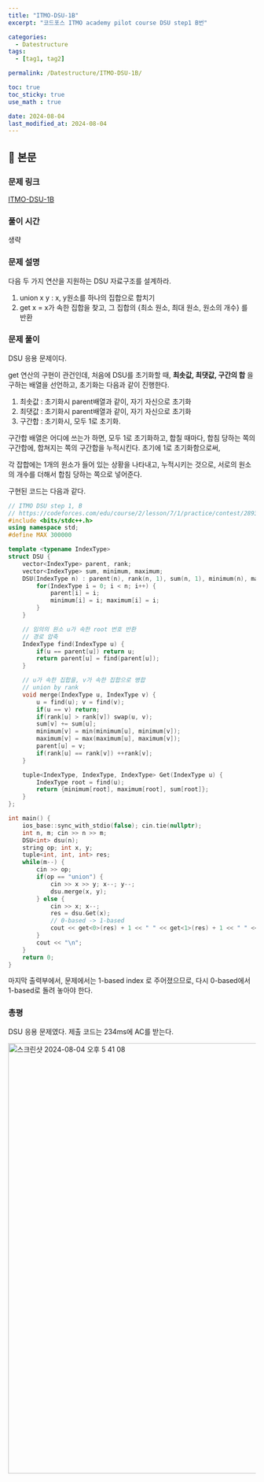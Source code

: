 ```yaml
---
title: "ITMO-DSU-1B"
excerpt: "코드포스 ITMO academy pilot course DSU step1 B번"

categories:
  - Datestructure
tags:
  - [tag1, tag2]

permalink: /Datestructure/ITMO-DSU-1B/

toc: true
toc_sticky: true
use_math : true

date: 2024-08-04
last_modified_at: 2024-08-04
---
```


## 🦥 본문

### 문제 링크

[ITMO-DSU-1B](https://codeforces.com/edu/course/2/lesson/7/1/practice/contest/289390/problem/B)

### 풀이 시간

생략

### 문제 설명

다음 두 가지 연산을 지원하는 DSU 자료구조를 설계하라. 

1. union x y : x, y원소를 하나의 집합으로 합치기
2. get x = x가 속한 집합을 찾고, 그 집합의 {최소 원소, 최대 원소, 원소의 개수} 를 반환


### 문제 풀이

DSU 응용 문제이다. 

get 연산의 구현이 관건인데, 처음에 DSU를 초기화할 때, **최솟값, 최댓값, 구간의 합** 을 구하는 배열을 선언하고, 초기화는 다음과 같이 진행한다. 

1. 최솟값 : 초기화시 parent배열과 같이, 자기 자신으로 초기화
2. 최댓값 : 초기화시 parent배열과 같이, 자기 자신으로 초기화
3. 구간합 : 초기화시, 모두 1로 초기화.

구간합 배열은 어디에 쓰는가 하면, 모두 1로 초기화하고, 합칠 때마다, 합침 당하는 쪽의 구간합에, 합쳐지는 쪽의 구간합을 누적시킨다. 초기에 1로 초기화함으로써, 

각 잡합에는 1개의 원소가 들어 있는 상황을 나타내고, 누적시키는 것으로, 서로의 원소의 개수를 더해서 합침 당하는 쪽으로 넣어준다. 

구현된 코드는 다음과 같다. 

```cpp
// ITMO DSU step 1, B
// https://codeforces.com/edu/course/2/lesson/7/1/practice/contest/289390/problem/B
#include <bits/stdc++.h>
using namespace std;
#define MAX 300000

template <typename IndexType>
struct DSU {
    vector<IndexType> parent, rank;
    vector<IndexType> sum, minimum, maximum;
    DSU(IndexType n) : parent(n), rank(n, 1), sum(n, 1), minimum(n), maximum(n) {
        for(IndexType i = 0; i < n; i++) {
            parent[i] = i;
            minimum[i] = i; maximum[i] = i;
        }
    }

    // 임의의 원소 u가 속한 root 번호 반환
    // 경로 압축
    IndexType find(IndexType u) {
        if(u == parent[u]) return u;
        return parent[u] = find(parent[u]);
    }

    // u가 속한 집합을, v가 속한 집합으로 병합
    // union by rank
    void merge(IndexType u, IndexType v) {
        u = find(u); v = find(v);
        if(u == v) return;
        if(rank[u] > rank[v]) swap(u, v);
        sum[v] += sum[u];
        minimum[v] = min(minimum[u], minimum[v]);
        maximum[v] = max(maximum[u], maximum[v]);
        parent[u] = v;
        if(rank[u] == rank[v]) ++rank[v];
    }

    tuple<IndexType, IndexType, IndexType> Get(IndexType u) {
        IndexType root = find(u);
        return {minimum[root], maximum[root], sum[root]};
    }
};

int main() {
    ios_base::sync_with_stdio(false); cin.tie(nullptr);
    int n, m; cin >> n >> m;
    DSU<int> dsu(n);
    string op; int x, y;
    tuple<int, int, int> res;
    while(m--) {
        cin >> op;
        if(op == "union") {
            cin >> x >> y; x--; y--;
            dsu.merge(x, y);
        } else {
            cin >> x; x--;
            res = dsu.Get(x);
            // 0-based -> 1-based
            cout << get<0>(res) + 1 << " " << get<1>(res) + 1 << " " << get<2>(res);
        }
        cout << "\n";
    }
    return 0;
}
```

마지막 출력부에서, 문제에서는 1-based index 로 주어졌으므로, 다시 0-based에서 1-based로 돌려 놓아야 한다. 

### 총평

DSU 응용 문제였다. 제출 코드는 234ms에 AC를 받는다. 

<img width="875" alt="스크린샷 2024-08-04 오후 5 41 08" src="https://github.com/user-attachments/assets/ebed5374-74e7-48c5-9c62-18a2ed5ed588">













